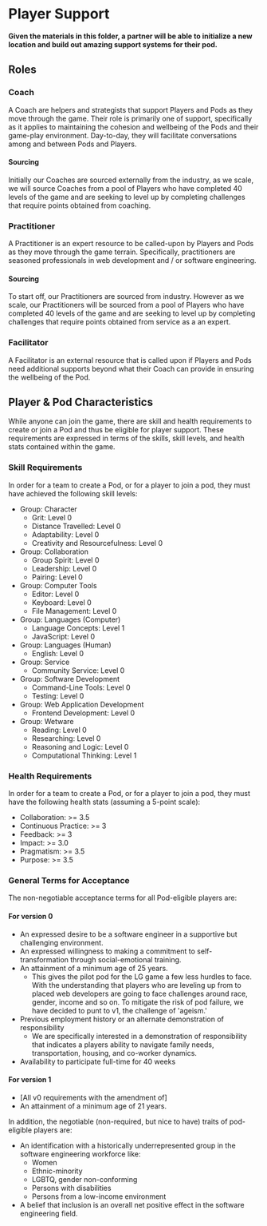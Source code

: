 # Player Support

**Given the materials in this folder, a partner will be able to initialize a new location and build out amazing support systems for their pod.**

## Roles

### Coach
A Coach are helpers and strategists that support Players and Pods as they move through the game. Their role is primarily one of support, specifically as it applies to maintaining the cohesion and wellbeing of the Pods and their game-play environment. Day-to-day, they will facilitate conversations among and between Pods and Players.

#### Sourcing
Initially our Coaches are sourced externally from the industry, as we scale, we will source Coaches from a pool of Players who have completed 40 levels of the game and are seeking to level up by completing challenges that require points obtained from coaching.

### Practitioner
A Practitioner is an expert resource to be called-upon by Players and Pods as they move through the game terrain. Specifically, practitioners are seasoned professionals in web development and / or software engineering.
#### Sourcing
To start off, our Practitioners are sourced from industry. However as we scale, our Practitioners will be sourced from a pool of Players who have completed 40 levels of the game and are seeking to level up by completing challenges that require points obtained from service as a an expert.

### Facilitator
A Facilitator is an external resource that is called upon if Players and Pods need additional supports beyond what their Coach can provide in ensuring the wellbeing of the Pod.

## Player & Pod Characteristics

While anyone can join the game, there are skill and health requirements to create or join a Pod and thus be eligible for player support. These requirements are expressed in terms of the skills, skill levels, and health stats contained within the game.

### Skill Requirements

In order for a team to create a Pod, or for a player to join a pod, they must have achieved the following skill levels:

- Group: Character
  - Grit: Level 0
  - Distance Travelled: Level 0
  - Adaptability: Level 0
  - Creativity and Resourcefulness: Level 0
- Group: Collaboration
  - Group Spirit: Level 0
  - Leadership: Level 0
  - Pairing: Level 0
- Group: Computer Tools
  - Editor: Level 0
  - Keyboard: Level 0
  - File Management: Level 0
- Group: Languages (Computer)
  - Language Concepts: Level 1
  - JavaScript: Level 0
- Group: Languages (Human)
  - English: Level 0
- Group: Service
  - Community Service: Level 0
- Group: Software Development
  - Command-Line Tools: Level 0
  - Testing: Level 0
- Group: Web Application Development
  - Frontend Development: Level 0
- Group: Wetware
  - Reading: Level 0
  - Researching: Level 0
  - Reasoning and Logic: Level 0
  - Computational Thinking: Level 1

### Health Requirements

In order for a team to create a Pod, or for a player to join a pod, they must have the following health stats (assuming a 5-point scale):

- Collaboration: >= 3.5
- Continuous Practice: >= 3
- Feedback: >= 3
- Impact: >= 3.0
- Pragmatism: >= 3.5
- Purpose: >= 3.5

### General Terms for Acceptance

The non-negotiable acceptance terms for all Pod-eligible players are:

#### For version 0
- An expressed desire to be a software engineer in a supportive but challenging environment.
- An expressed willingness to making a commitment to self-transformation through social-emotional training.
- An attainment of a minimum age of 25 years.
  - This gives the pilot pod for the LG game a few less hurdles to face. With the understanding that players who are leveling up from to placed web developers are going to face challenges around race, gender, income and so on. To mitigate the risk of pod failure, we have decided to punt to v1, the challenge of 'ageism.'
- Previous employment history or an alternate demonstration of responsibility
  - We are specifically interested in a demonstration of responsibility that indicates a players ability to navigate family needs, transportation, housing, and co-worker dynamics.
- Availability to participate full-time for 40 weeks

#### For version 1
- [All v0 requirements with the amendment of]
- An attainment of a minimum age of 21 years.

In addition, the negotiable (non-required, but nice to have) traits of pod-eligible players are:

- An identification with a historically underrepresented group in the software engineering workforce like:
  - Women
  - Ethnic-minority
  - LGBTQ, gender non-conforming
  - Persons with disabilities
  - Persons from a low-income environment
- A belief that inclusion is an overall net positive effect in the software engineering field.
